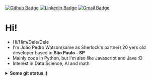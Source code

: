 [![Github Badge](https://img.shields.io/badge/-Github-000?style=flat-square&logo=Github&logoColor=white&link=https://github.com/lucasgdb)](https://github.com/JoaoMWatson)
[![Linkedin Badge](https://img.shields.io/badge/-LinkedIn-blue?style=flat-square&logo=Linkedin&logoColor=white&link=https://www.linkedin.com/in/raphael-branco-pieroni-837659184/)](https://www.linkedin.com/in/joaomwatson/)
[![Gmail Badge](https://img.shields.io/badge/-Gmail-c14438?style=flat-square&logo=Gmail&logoColor=white&link=mailto:brancoraphael@hotmail.com)](mailto:joaopedro.wat22@hotmail.com)


# Hi!
 - Hi/Him/Dele/Dele
 - I'm João Pedro Watson(same as Sherlock's partner) 20 yers old developer based in **São Paulo - SP** 
 - Mainly code in Python, but I'm also like Javascript and Java :D
 - Interest in Data Science, AI and math 
<details>
  <summary> <b> Some git status :) </b></summary>
  <br>
<a href="https://github.com/RBranco1/github-readme-stats">
    <img align="center" src="https://github-readme-stats.vercel.app/api?username=JoaoMWatson&show_icons=true&count_private=true&theme=radical&hide=issues" />
  </a>
</details>
